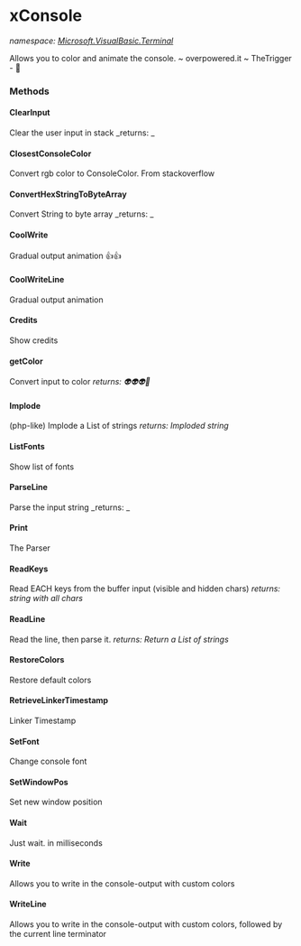 ﻿
# xConsole
_namespace: [Microsoft.VisualBasic.Terminal](N-Microsoft.VisualBasic.Terminal.md)_

Allows you to color and animate the console. ~ overpowered.it ~ TheTrigger - 💸

### Methods

#### ClearInput
Clear the user input in stack
_returns: _
#### ClosestConsoleColor
Convert rgb color to ConsoleColor. From stackoverflow
#### ConvertHexStringToByteArray
Convert String to byte array
_returns: _
#### CoolWrite
Gradual output animation 👍👍
#### CoolWriteLine
Gradual output animation
#### Credits
Show credits
#### getColor
Convert input to color
_returns: 👽👽👽👾_
#### Implode
(php-like) Implode a List of strings
_returns: Imploded string_
#### ListFonts
Show list of fonts
#### ParseLine
Parse the input string
_returns: _
#### Print
The Parser
#### ReadKeys
Read EACH keys from the buffer input (visible and hidden chars)
_returns: string with all chars_
#### ReadLine
Read the line, then parse it.
_returns: Return a List of strings_
#### RestoreColors
Restore default colors
#### RetrieveLinkerTimestamp
Linker Timestamp
#### SetFont
Change console font
#### SetWindowPos
Set new window position
#### Wait
Just wait. in milliseconds
#### Write
Allows you to write in the console-output with custom colors
#### WriteLine
Allows you to write in the console-output with custom colors, followed by the current line terminator



